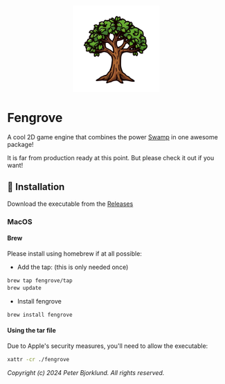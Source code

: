 <p align="center">
  <img src="docs/images/fengrove.png" alt="Fengrove Game Engine" width="200">
</p>

# Fengrove

A cool 2D game engine that combines the power [Swamp](https://swamp-lang.org) in one awesome package!

It is far from production ready at this point. But please check it out if you want!

## 🚀 Installation

Download the executable from the [Releases](https://github.com/swamp/fengrove/releases)

### MacOS

#### Brew

Please install using homebrew if at all possible:

- Add the tap: (this is only needed once)

```sh
brew tap fengrove/tap
brew update
```

- Install fengrove

```sh
brew install fengrove
```

#### Using the tar file

Due to Apple's security measures, you'll need to allow the executable:

```sh
xattr -cr ./fengrove
```

_Copyright (c) 2024 Peter Bjorklund. All rights reserved._
